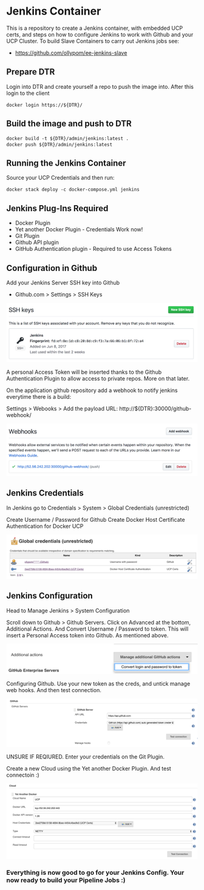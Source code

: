 # Jenkins Container
This is a repository to create a Jenkins container, with embedded UCP certs, and steps on how to configure Jenkins to work with Github and your UCP Cluster. To build Slave Containers to carry out Jenkins jobs see:

- https://github.com/ollypom/ee-jenkins-slave

## Prepare DTR
Login into DTR and create yourself a repo to push the image into. After this login to the client

```
docker login https://${DTR}/
```

## Build the image and push to DTR

```
docker build -t ${DTR}/admin/jenkins:latest .
docker push ${DTR}/admin/jenkins:latest
```
## Running the Jenkins Container

Source your UCP Credentials and then run:

```
docker stack deploy -c docker-compose.yml jenkins
```

## Jenkins Plug-Ins Required

- Docker Plugin
- Yet another Docker Plugin - Credentials Work now!
- Git Plugin
- Github API plugin
- GitHub Authentication plugin - Required to use Access Tokens

## Configuration in Github

Add your Jenkins Server SSH key into Github

- Github.com > Settings > SSH Keys

![Alt text](/images/githubsshkey.png?raw=true "Jenkins SSH Key")

A personal Access Token will be inserted thanks to the Github Authentication Plugin to allow access to private repos. More on that later.

On the application github repository add a webhook to notify jenkins everytime there is a build:

Settings > Webooks > Add the payload URL: http://${DTR}:30000/github-webhook/

![Alt text](/images/githubwebhook.png?raw=true "Github Webhook")

## Jenkins Credentials

In Jenkins go to Credentials > System > Global Credentials (unrestricted)

Create Username / Password for Github
Create Docker Host Certificate Authentication for Docker UCP

![Alt text](/images/jenkinscreds.png?raw=true "Jenkins Credentials")

## Jenkins Configuration

Head to Manage Jenkins > System Configuration

Scroll down to Github > Github Servers. Click on Advanced at the bottom, Additional Actions. And Convert Username / Password to token. This will insert a Personal Access token into Github. As mentioned above. 

![Alt text](/images/GithubCreds.png?raw=true "Github Token Creation")

Configuring Github. Use your new token as the creds, and untick manage web hooks. And then test connection.

![Alt text](/images/GithubConnection.png?raw=true "Github Connection")

UNSURE IF REQIURED. Enter your credentials on the Git Plugin.

Create a new Cloud using the Yet another Docker Plugin. And test connectoin :)

![Alt text](/images/NewCloudConfig.png?raw=true "New Cloud Config")

### Everything is now good to go for your Jenkins Config. Your now ready to build your Pipeline Jobs :)
